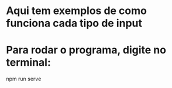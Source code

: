 # Aqui tem exemplos de como funciona cada tipo de input

# Para rodar o programa, digite no terminal:
npm run serve
